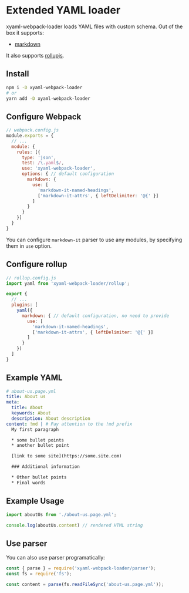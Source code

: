 # Extended YAML loader

xyaml-webpack-loader loads YAML files with custom schema. Out of the box it supports:
- [markdown](https://en.wikipedia.org/wiki/Markdown)

It also supports [rollupjs](https://rollupjs.org/guide/en/).

## Install

```sh
npm i -D xyaml-webpack-loader
# or
yarn add -D xyaml-webpack-loader
```

## Configure Webpack

```js
// webpack.config.js
module.exports = {
  // ...
  module: {
    rules: [{
      type: 'json',
      test: /\.yaml$/,
      use: 'xyaml-webpack-loader',
      options: { // default configuration
        markdown: {
          use: [
            'markdown-it-named-headings',
            ['markdown-it-attrs', { leftDelimiter: '@{' }]
          ]
        }
      }
    }]
  }
}
```

You can configure `markdown-it` parser to use any modules, by specifying them in `use` option.

## Configure rollup

```js
// rollup.config.js
import yaml from 'xyaml-webpack-loader/rollup';

export {
  // ...
  plugins: [
    yaml({
      markdown: { // default configuration, no need to provide
        use: [
          'markdown-it-named-headings',
          ['markdown-it-attrs', { leftDelimiter: '@{' }]
        ]
      }
    })
  ]
}
```

## Example YAML

```yaml
# about-us.page.yml
title: About us
meta:
  title: About
  keywords: About
  description: About description
content: !md | # Pay attention to the !md prefix
  My first paragraph

  * some bullet points
  * another bullet point

  [link to some site](https://some.site.com)

  ### Additional information

  * Other bullet points
  * Final words
```

## Example Usage

```js
import aboutUs from './about-us.page.yml';

console.log(aboutUs.content) // rendered HTML string
```

## Use parser

You can also use parser programatically:

```js
const { parse } = require('xyaml-webpack-loader/parser');
const fs = require('fs');

const content = parse(fs.readFileSync('about-us.page.yml'));
```
